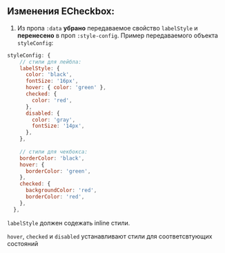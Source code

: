 ## Изменения ECheckbox:
1. Из пропа `:data` **убрано** передаваемое свойство `labelStyle` и **перенесено** в проп `:style-config`. Пример передаваемого объекта `styleConfig`:
````javascript
styleConfig: {
    // стили для лейбла:
    labelStyle: {
      color: 'black',
      fontSize: '16px',
      hover: { color: 'green' },
      checked: {
        color: 'red',
      },
      disabled: {
        color: 'gray',
        fontSize: '14px',
      },
    },
    
    // стили для чекбокса:
    borderColor: 'black',
    hover: {
      borderColor: 'green',
    },
    checked: {
      backgroundColor: 'red',
      borderColor: 'red',
    },
  },
````

`labelStyle` должен содежать inline стили.

`hover`, `checked` и `disabled` устанавливают стили для соответсвтующих состояний